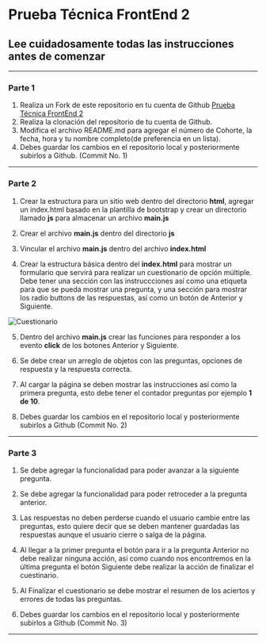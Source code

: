 # Prueba Técnica FrontEnd 2

## Lee cuidadosamente todas las instrucciones antes de comenzar

---

### Parte 1

1. Realiza un Fork de este repositorio en tu cuenta de Github [Prueba Técnica FrontEnd 2](https://github.com/jcgeneration/PruebaTecnicaFrontend2/fork)
2. Realiza la clonación del repositorio de tu cuenta de Github.
3. Modifica el archivo README.md para agregar el número de Cohorte, la fecha, hora  y tu nombre completo(de preferencia en un lista).
4. Debes guardar los cambios en el repositorio local y posteriormente subirlos a Github. (Commit No. 1)

---

### Parte 2

1. Crear la estructura para un sitio web dentro del directorio **html**, agregar un index.html basado en la plantilla de bootstrap y crear un directorio llamado **js** para almacenar un archivo **main.js**

2. Crear el archivo **main.js** dentro del directorio **js**

3. Vincular el archivo **main.js** dentro del archivo **index.html** 

4. Crear la estructura básica dentro del **index.html** para mostrar un formulario que servirá para realizar un cuestionario de opción múltiple. Debe tener una sección con las instruccciones así como una etiqueta para que se pueda mostrar una pregunta, y una sección para mostrar los radio buttons de las respuestas, así como un botón de Anterior  y Siguiente.

![Cuestionario](https://raw.githubusercontent.com/jcgeneration/PruebaTecnicaFrontend2/main/img/cuestionaio.png)

5. Dentro del archivo **main.js** crear las funciones para responder a los evento **click** de los botones Anterior y Siguiente.

6. Se debe crear un arreglo de objetos con las preguntas, opciones de respuesta y la respuesta correcta.

7. Al cargar la página se deben mostrar las instrucciones así como la primera pregunta, esto debe tener el contador preguntas por ejemplo **1 de 10**. 

8. Debes guardar los cambios en el repositorio local y posteriormente subirlos a Github (Commit No. 2)

---

### Parte 3

1. Se debe agregar la funcionalidad para poder avanzar a la siguiente pregunta.

2. Se debe agregar la funcionalidad para poder retroceder a la pregunta anterior.

3. Las respuestas no deben perderse cuando el usuario cambie entre las preguntas, esto quiere decir que se deben mantener guardadas las respuestas aunque el usuario cierre o salga de la página.

4. Al llegar a la primer pregunta el botón para ir a la pregunta Anterior no debe realizar ninguna acción, así como cuando nos encontremos en la última pregunta el botón Siguiente debe realizar la acción de finalizar el cuestinario.

5. Al Finalizar el cuestionario se debe mostrar el resumen de los aciertos y errores de todas las preguntas.

6. Debes guardar los cambios en el repositorio local y posteriormente subirlos a Github (Commit No. 3)



---

